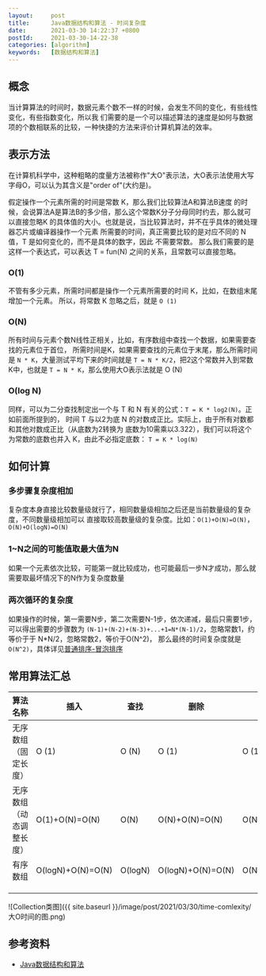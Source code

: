 ```yaml
---
layout:     post
title:      Java数据结构和算法 - 时间复杂度
date:       2021-03-30 14:22:37 +0800
postId:     2021-03-30-14-22-38
categories: [algorithm]
keywords:   [数据结构和算法]
---
```


## 概念

当计算算法的时间时，数据元素个数不一样的时候，会发生不同的变化，有些线性变化，有些指数变化，所以我
们需要的是一个可以描述算法的速度是如何与数据项的个数相联系的比较，一种快捷的方法来评价计算机算法的效率。

## 表示方法
在计算机科学中，这种粗略的度量方法被称作"大O"表示法，大O表示法使用大写字母O，可以认为其含义是"order of"(大约是)。

假定操作一个元素所需的时间是常数 K，那么我们比较算法A和算法B速度
的时候，会说算法A是算法B的多少倍，那么这个常数K分子分母同时约去，那么就可以直接忽略K
的具体值的大小。也就是说，当比较算法时，并不在乎具体的微处理器芯片或编译器操作一个元素
所需要的时间，真正需要比较的是对应不同的 N 值，T 是如何变化的，而不是具体的数字，因此
不需要常数。
那么我们需要的是这样一个表达式，可以表达 T = fun(N) 之间的关系，且常数可以直接忽略。

### O(1)
不管有多少元素，所需时间都是操作一个元素所需要的时间 K，比如，在数组末尾增加一个元素。
所以，将常数 K 忽略之后，就是 `O (1)`

### O(N)
所有时间与元素个数N线性正相关，比如，有序数组中查找一个数据，如果需要查找的元素位于首位，
所需时间是K，如果需要查找的元素位于末尾，那么所需时间是 `N * K`，大量测试平均下来的时间就是
`T = N * K/2`，把2这个常数并入到常数K中，也就是 `T = N * K`，那么使用大O表示法就是 O (N)

### O(log N)
同样，可以为二分查找制定出一个与 T 和 N 有关的公式：`T = K * log2(N)`。正如前面所提到的，
时间 T 与以2为底 N 的对数成正比。实际上，由于所有对数都和其他对数成正比（从底数为2转换为
底数为10需乘以3.322），我们可以将这个为常数的底数也并入 K，由此不必指定底数：
`T = K * log(N)`

## 如何计算

### 多步骤复杂度相加
复杂度本身直接比较数量级就行了，相同数量级相加之后还是当前数量级的复杂度，不同数量级相加可以
直接取较高数量级的复杂度。比如：`O(1)+O(N)=O(N)`，`O(N)+O(logN)=O(N)`

### 1~N之间的可能值取最大值为N
如果一个元素依次比较，可能第一就比较成功，也可能最后一步N才成功，那么就需要取最坏情况下的N作为复杂度数量

### 两次循环的复杂度
如果操作的时候，第一需要N步，第二次需要N-1步，依次递减，最后只需要1步，可以得出需要的步骤数为
`(N-1)+(N-2)+(N-3)+...+1=N*(N-1)/2`，忽略常数1，约等价于于 N*N/2，忽略常数2，等价于O(N^2)，
那么最终的时间复杂度就是 `O(N^2)`，具体详见[普通排序-冒泡排序]()


## 常用算法汇总

| 算法名称 | 插入  | 查找  | 删除 | 修改 |
| -------- | ----- | ----- | ---- | ---- |
| 无序数组（固定长度） | O (1) | O (N) | O (1) | O (1) |
| 无序数组（动态调整长度） | O(1)+O(N)=O(N) | O(N) | O(N)+O(N)=O(N) | O(N) |
| 有序数组 | O(logN)+O(N)=O(N) | O(logN) | O(logN)+O(N)=O(N) | O(N)+O(logN)=O(N) |
|          |       |       |      |      |
|          |       |       |      |      |
|          |       |       |      |      |

![Collection类图]({{ site.baseurl }}/image/post/2021/03/30/time-comlexity/大O时间的图.png)


## 参考资料

* [Java数据结构和算法](https://book.douban.com/subject/1144007/)

